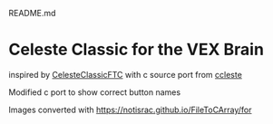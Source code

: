 README.md
# Celeste Classic for the VEX Brain

inspired by [CelesteClassicFTC](https://github.com/Eeshwar-Krishnan/CelesteClassicFTC)
with c source port from [ccleste](https://github.com/lemon32767/ccleste)

Modified c port to show correct button names

Images converted with https://notisrac.github.io/FileToCArray/for